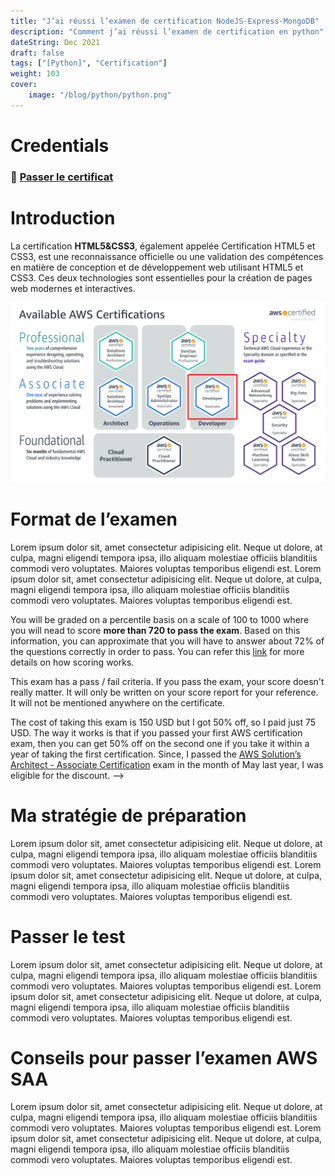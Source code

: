 ```yaml
---
title: "J’ai réussi l’examen de certification NodeJS-Express-MongoDB"
description: "Comment j’ai réussi l’examen de certification en python"
dateString: Dec 2021
draft: false
tags: ["[Python]", "Certification"]
weight: 103
cover:
    image: "/blog/python/python.png"
---
```



# Credentials
### 🔗 [Passer le certificat](https://openclassrooms.com/fr/courses/4262331-demarrez-votre-projet-avec-python)

# Introduction

La certification **HTML5&CSS3**, également appelée Certification HTML5 et CSS3, est une reconnaissance officielle ou une validation des compétences en matière de conception et de développement web utilisant HTML5 et CSS3. Ces deux technologies sont essentielles pour la création de pages web modernes et interactives.

![](/blog/aws-dva-certification/img2.png)

# Format de l’examen
Lorem ipsum dolor sit, amet consectetur adipisicing elit. Neque ut dolore, at culpa, magni eligendi tempora ipsa, illo aliquam molestiae officiis blanditiis commodi vero voluptates. Maiores voluptas temporibus eligendi est.
Lorem ipsum dolor sit, amet consectetur adipisicing elit. Neque ut dolore, at culpa, magni eligendi tempora ipsa, illo aliquam molestiae officiis blanditiis commodi vero voluptates. Maiores voluptas temporibus eligendi est.


You will be graded on a percentile basis on a scale of 100 to 1000 where you will nead to score **more than 720 to pass the exam**. Based on this information, you can approximate that you will have to answer about 72% of the questions correctly in order to pass. You can refer this [link](https://aws.amazon.com/blogs/training-and-certification/demystifying-your-aws-certification-exam-score/) for more details on how scoring works.

This exam has a pass / fail criteria. If you pass the exam, your score doesn't really matter. It will only be written on your score report for your reference. It will not be mentioned anywhere on the certificate. 

The cost of taking this exam is 150 USD but I got 50% off, so I paid just 75 USD. The way it works is that if you passed your first AWS certification exam, then you can get 50% off on the second one if you take it within a year of taking the first certification. Since, I passed the [AWS Solution’s Architect - Associate Certification](https://arkalim.org/blog/aws-saa-certification) exam in the month of May last year, I was eligible for the discount. -->

# Ma stratégie de préparation
Lorem ipsum dolor sit, amet consectetur adipisicing elit. Neque ut dolore, at culpa, magni eligendi tempora ipsa, illo aliquam molestiae officiis blanditiis commodi vero voluptates. Maiores voluptas temporibus eligendi est.
Lorem ipsum dolor sit, amet consectetur adipisicing elit. Neque ut dolore, at culpa, magni eligendi tempora ipsa, illo aliquam molestiae officiis blanditiis commodi vero voluptates. Maiores voluptas temporibus eligendi est.

# Passer le test
Lorem ipsum dolor sit, amet consectetur adipisicing elit. Neque ut dolore, at culpa, magni eligendi tempora ipsa, illo aliquam molestiae officiis blanditiis commodi vero voluptates. Maiores voluptas temporibus eligendi est.
Lorem ipsum dolor sit, amet consectetur adipisicing elit. Neque ut dolore, at culpa, magni eligendi tempora ipsa, illo aliquam molestiae officiis blanditiis commodi vero voluptates. Maiores voluptas temporibus eligendi est.


# Conseils pour passer l’examen AWS SAA
Lorem ipsum dolor sit, amet consectetur adipisicing elit. Neque ut dolore, at culpa, magni eligendi tempora ipsa, illo aliquam molestiae officiis blanditiis commodi vero voluptates. Maiores voluptas temporibus eligendi est.
Lorem ipsum dolor sit, amet consectetur adipisicing elit. Neque ut dolore, at culpa, magni eligendi tempora ipsa, illo aliquam molestiae officiis blanditiis commodi vero voluptates. Maiores voluptas temporibus eligendi est.
